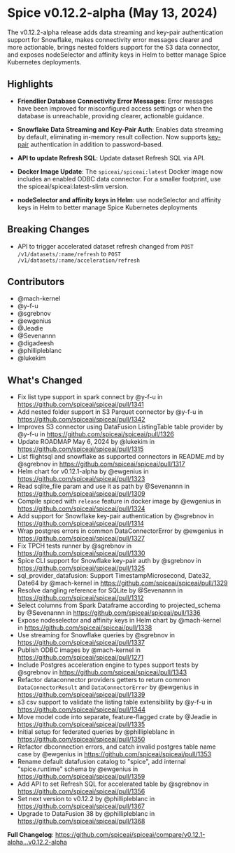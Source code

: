 # Spice v0.12.2-alpha (May 13, 2024)

The v0.12.2-alpha release adds data streaming and key-pair authentication support for Snowflake, makes connectivity error messages clearer and more actionable, brings nested folders support for the S3 data connector, and exposes nodeSelector and affinity keys in Helm to better manage Spice Kubernetes deployments.

## Highlights

- **Friendlier Database Connectivity Error Messages**: Error messages have been improved for misconfigured access settings or when the database is unreachable, providing clearer, actionable guidance.

- **Snowflake Data Streaming and Key-Pair Auth**: Enables data streaming by default, eliminating in-memory result collection. Now supports [key-pair](https://docs.snowflake.com/en/user-guide/key-pair-auth) authentication in addition to password-based.

- **API to update Refresh SQL**: Update dataset Refresh SQL via API.

- **Docker Image Update**: The `spiceai/spiceai:latest` Docker image now includes an enabled ODBC data connector. For a smaller footprint, use the spiceai/spiceai:latest-slim version.

- **nodeSelector and affinity keys in Helm**: use nodeSelector and affinity keys in Helm to better manage Spice Kubernetes deployments

## Breaking Changes

- API to trigger accelerated dataset refresh changed from `POST /v1/datasets/:name/refresh` to `POST /v1/datasets/:name/acceleration/refresh`

## Contributors

- @mach-kernel
- @y-f-u
- @sgrebnov
- @ewgenius
- @Jeadie
- @Sevenannn
- @digadeesh
- @phillipleblanc
- @lukekim

## What's Changed

- Fix list type support in spark connect by @y-f-u in https://github.com/spiceai/spiceai/pull/1341
- Add nested folder support in S3 Parquet connector by @y-f-u in https://github.com/spiceai/spiceai/pull/1342
- Improves S3 connector using DataFusion ListingTable table provider by @y-f-u in https://github.com/spiceai/spiceai/pull/1326
- Update ROADMAP May 6, 2024 by @lukekim in https://github.com/spiceai/spiceai/pull/1315
- List flightsql and snowflake as supported connectors in README.md by @sgrebnov in https://github.com/spiceai/spiceai/pull/1317
- Helm chart for v0.12.1-alpha by @ewgenius in https://github.com/spiceai/spiceai/pull/1323
- Read sqlite_file param and use it as path by @Sevenannn in https://github.com/spiceai/spiceai/pull/1309
- Compile spiced with `release` feature in docker image by @ewgenius in https://github.com/spiceai/spiceai/pull/1324
- Add support for Snowflake key-pair authentication by @sgrebnov in https://github.com/spiceai/spiceai/pull/1314
- Wrap postgres errors in common DataConnectorError by @ewgenius in https://github.com/spiceai/spiceai/pull/1327
- Fix TPCH tests runner by @sgrebnov in https://github.com/spiceai/spiceai/pull/1330
- Spice CLI support for Snowflake key-pair auth by @sgrebnov in https://github.com/spiceai/spiceai/pull/1325
- sql_provider_datafusion: Support TimestampMicrosecond, Date32, Date64 by @mach-kernel in https://github.com/spiceai/spiceai/pull/1329
- Resolve dangling reference for SQLite by @Sevenannn in https://github.com/spiceai/spiceai/pull/1312
- Select columns from Spark Dataframe according to projected_schema by @Sevenannn in https://github.com/spiceai/spiceai/pull/1336
- Expose nodeselector and affinity keys in Helm chart by @mach-kernel in https://github.com/spiceai/spiceai/pull/1338
- Use streaming for Snowflake queries by @sgrebnov in https://github.com/spiceai/spiceai/pull/1337
- Publish ODBC images by @mach-kernel in https://github.com/spiceai/spiceai/pull/1271
- Include Postgres acceleration engine to types support tests by @sgrebnov in https://github.com/spiceai/spiceai/pull/1343
- Refactor dataconnector providers getters to return common `DataConnectorResult` and `DataConnectorError` by @ewgenius in https://github.com/spiceai/spiceai/pull/1339
- s3 csv support to validate the listing table extensibility by @y-f-u in https://github.com/spiceai/spiceai/pull/1344
- Move model code into separate, feature-flagged crate by @Jeadie in https://github.com/spiceai/spiceai/pull/1335
- Initial setup for federated queries by @phillipleblanc in https://github.com/spiceai/spiceai/pull/1350
- Refactor dbconnection errors, and catch invalid postgres table name case by @ewgenius in https://github.com/spiceai/spiceai/pull/1353
- Rename default datafusion catalog to "spice", add internal "spice.runtime" schema by @ewgenius in https://github.com/spiceai/spiceai/pull/1359
- Add API to set Refresh SQL for accelerated table by @sgrebnov in https://github.com/spiceai/spiceai/pull/1356
- Set next version to v0.12.2 by @phillipleblanc in https://github.com/spiceai/spiceai/pull/1367
- Upgrade to DataFusion 38 by @phillipleblanc in https://github.com/spiceai/spiceai/pull/1368

**Full Changelog**: https://github.com/spiceai/spiceai/compare/v0.12.1-alpha...v0.12.2-alpha
